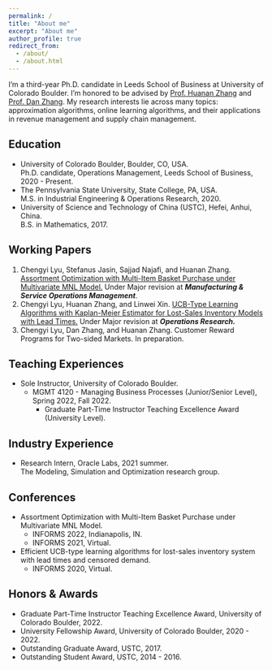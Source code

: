 ```yaml
---
permalink: /
title: "About me"
excerpt: "About me"
author_profile: true
redirect_from:
  - /about/
  - /about.html
---
```


I’m a third-year Ph.D. candidate in Leeds School of Business at University of Colorado Boulder. I’m honored to be advised by [Prof. Huanan Zhang](http://huananzhang.mystrikingly.com/) and [Prof. Dan Zhang](http://www.danzhang.com/). My research interests lie across many topics: approximation algorithms, online learning algorithms, and their applications in revenue management and supply chain management.

Education
------
* University of Colorado Boulder, Boulder, CO, USA.  
Ph.D. candidate, Operations Management, Leeds School of Business, 2020 - Present.
* The Pennsylvania State University, State College, PA, USA.  
M.S. in Industrial Engineering & Operations Research, 2020.
* University of Science and Technology of China (USTC), Hefei, Anhui, China.  
B.S. in Mathematics, 2017.

Working Papers
------
1. Chengyi Lyu, Stefanus Jasin, Sajjad Najafi, and Huanan Zhang. [Assortment Optimization with Multi-Item Basket Purchase under Multivariate MNL Model.](https://papers.ssrn.com/sol3/papers.cfm?abstract_id=3818886) Under Major revision at ***Manufacturing & Service Operations Management***.
2. Chengyi Lyu, Huanan Zhang, and Linwei Xin. [UCB-Type Learning Algorithms with Kaplan-Meier Estimator for Lost-Sales Inventory Models with Lead Times.](https://papers.ssrn.com/sol3/papers.cfm?abstract_id=3944354) Under Major revision at ***Operations Research.***
3. Chengyi Lyu, Dan Zhang, and Huanan Zhang. Customer Reward Programs for Two-sided Markets. In preparation.

Teaching Experiences
------
* Sole Instructor, University of Colorado Boulder.
    * MGMT 4120 - Managing Business Processes (Junior/Senior Level), Spring 2022, Fall 2022.
        * Graduate Part-Time Instructor Teaching Excellence Award (University Level).
        <!-- *"These awards recognize excellent graduate student teachers for their hard work, creativity, and continued excellence in teaching."* -->

Industry Experience
------
* Research Intern, Oracle Labs, 2021 summer.  
The Modeling, Simulation and Optimization research group.

Conferences
------
* Assortment Optimization with Multi-Item Basket Purchase under Multivariate MNL Model.
    <!-- * POMS 2023,  -->
    * INFORMS 2022, Indianapolis, IN.
    * INFORMS 2021, Virtual.
* Efficient UCB-type learning algorithms for lost-sales inventory system with lead times and censored demand.
    * INFORMS 2020, Virtual.

Honors & Awards
------
* Graduate Part-Time Instructor Teaching Excellence Award, University of Colorado Boulder, 2022.
* University Fellowship Award, University of Colorado Boulder, 2020 - 2022.
* Outstanding Graduate Award, USTC, 2017.
* Outstanding Student Award, USTC, 2014 - 2016.
